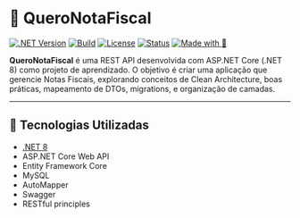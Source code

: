 # 📄 QueroNotaFiscal
[![.NET Version](https://img.shields.io/badge/.NET-8.0-blueviolet)](https://dotnet.microsoft.com/en-us/)
[![Build](https://img.shields.io/badge/build-passing-brightgreen)]()
[![License](https://img.shields.io/badge/license-MIT-lightgrey)]()
[![Status](https://img.shields.io/badge/status-em%20desenvolvimento-yellow)]()
[![Made with 💙](https://img.shields.io/badge/feito%20com-C%23-blue)]()

**QueroNotaFiscal** é uma REST API desenvolvida com ASP.NET Core (.NET 8) como projeto de aprendizado. O objetivo é criar uma aplicação que gerencie Notas Fiscais, explorando conceitos de Clean Architecture, boas práticas, mapeamento de DTOs, migrations, e organização de camadas.


---

## 🚀 Tecnologias Utilizadas

- [.NET 8](https://dotnet.microsoft.com/en-us/)
- ASP.NET Core Web API
- Entity Framework Core
- MySQL
- AutoMapper
- Swagger
- RESTful principles

